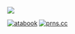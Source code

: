 
![](https://files.catbox.moe/wp1u2s.gif) 

[![atabook](https://files.catbox.moe/ptdx9g.gif)](https://savior.atabook.org) [![prns.cc](https://files.catbox.moe/zilf0u.gif)](https://pronouns.cc/@sohodolls) 
